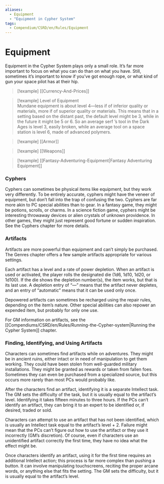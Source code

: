 ```yaml
---
aliases:
  - Equipment
  - "Equipment in Cypher System"
tags:
  - Compendium/CSRD/en/Rules/Equipment
---
```


# Equipment

Equipment in the Cypher System plays only a small role. It’s far more important to focus on what you can do than on what you have. Still, sometimes it’s important to know if you’ve got enough rope, or what kind of gun your space pilot has at their hip.

>[!example] [[Currency-And-Prices]]

>[!example] Level of Equipment  
>Mundane equipment is about level 4—less if of inferior quality or materials, more if of superior quality or materials. This means that in a setting based on the distant past, the default level might be 3, while in the future it might be 5 or 6. So an average serf ’s tool in the Dark Ages is level 3, easily broken, while an average tool on a space station is level 6, made of advanced polymers.

>[!example] [[Armor]]

>[!example] [[Weapons]]

>[!example] [[Fantasy-Adventuring-Equipment|Fantasy Adventuring Equipment]]
### Cyphers
Cyphers can sometimes be physical items like equipment, but they work very differently. To be entirely accurate, cyphers might have the veneer of equipment, but don’t fall into the trap of confusing the two. Cyphers are far more akin to PC special abilities than to gear. In a fantasy game, they might be potions, scrolls, or charms. In a science fiction game, cyphers might be interesting throwaway devices or alien crystals of unknown providence. In other games, they might just represent good fortune or sudden inspiration. See the Cyphers chapter for more details.
###  Artifacts
Artifacts are more powerful than equipment and can’t simply be purchased. The Genres chapter offers a few sample artifacts appropriate for various settings.

Each artifact has a level and a rate of power depletion. When an artifact is used or activated, the player rolls the designated die (1d6, 1d10, 1d20, or 1d100). If the die shows the depletion number(s), the item works, but that is its last use. A depletion entry of “—” means that the artifact never depletes, and an entry of “automatic” means that it can be used only once.

Depowered artifacts can sometimes be recharged using the repair rules, depending on the item’s nature. Other special abilities can also repower an expended item, but probably for only one use.

For GM information on artifacts, see the [[Compendiums/CSRD/en/Rules/Running-the-Cypher-system|Running the Cypher System]] chapter.
### Finding, Identifying, and Using Artifacts
Characters can sometimes find artifacts while on adventures. They might be in ancient ruins, either intact or in need of manipulation to get them working. They could have been stolen from well-guarded military installations. They might be granted as rewards or taken from fallen foes. Sometimes they can even be purchased from a specialized source, but this occurs more rarely than most PCs would probably like.

After the characters find an artifact, identifying it is a separate Intellect task. The GM sets the difficulty of the task, but it is usually equal to the artifact’s level. Identifying it takes fifteen minutes to three hours. If the PCs can’t identify an artifact, they can bring it to an expert to be identified or, if desired, traded or sold.

Characters can attempt to use an artifact that has not been identified, which is usually an Intellect task equal to the artifact’s level + 2. Failure might mean that the PCs can’t figure out how to use the artifact or they use it incorrectly (GM’s discretion). Of course, even if characters use an unidentified artifact correctly the first time, they have no idea what the effect might be.

Once characters identify an artifact, using it for the first time requires an additional Intellect action; this process is far more complex than pushing a button. It can involve manipulating touchscreens, reciting the proper arcane words, or anything else that fits the setting. The GM sets the difficulty, but it is usually equal to the artifact’s level.
